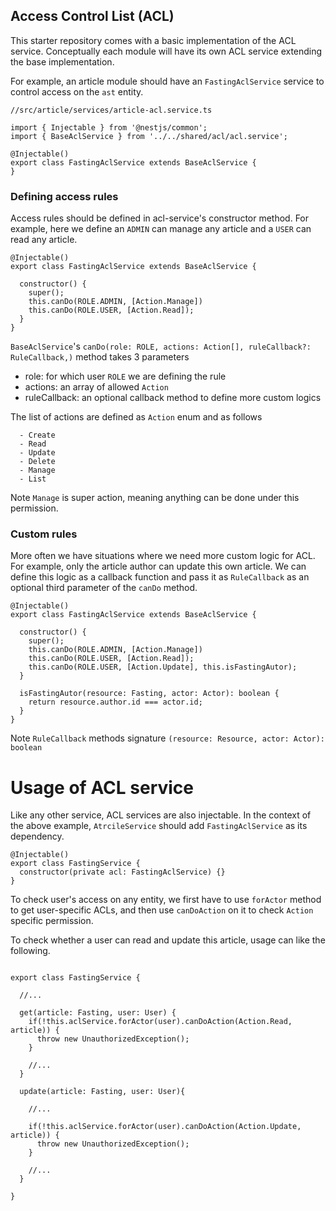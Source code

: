 ## Access Control List (ACL)

This starter repository comes with a basic implementation of the ACL service. Conceptually each module will have its own ACL service extending the base implementation.

For example, an article module should have an `FastingAclService` service to control access on the `ast` entity.

```
//src/article/services/article-acl.service.ts

import { Injectable } from '@nestjs/common';
import { BaseAclService } from '../../shared/acl/acl.service';

@Injectable()
export class FastingAclService extends BaseAclService {
}

```

### Defining access rules

Access rules should be defined in acl-service's constructor method. For example, here we define an `ADMIN` can manage any article and a `USER` can read any article.

```
@Injectable()
export class FastingAclService extends BaseAclService {

  constructor() {
    super();
    this.canDo(ROLE.ADMIN, [Action.Manage])
    this.canDo(ROLE.USER, [Action.Read]);
  }
}

```

`BaseAclService`'s `canDo(role: ROLE, actions: Action[], ruleCallback?: RuleCallback,)` method takes 3 parameters

- role: for which user `ROLE` we are defining the rule
- actions: an array of allowed `Action`
- ruleCallback: an optional callback method to define more custom logics

The list of actions are defined as `Action` enum and as follows

```
  - Create
  - Read
  - Update
  - Delete
  - Manage
  - List
```

Note `Manage` is super action, meaning anything can be done under this permission.

### Custom rules

More often we have situations where we need more custom logic for ACL. For example, only the article author can update this own article. We can define this logic as a callback function and pass it as `RuleCallback` as an optional third parameter of the `canDo` method.

```
@Injectable()
export class FastingAclService extends BaseAclService {

  constructor() {
    super();
    this.canDo(ROLE.ADMIN, [Action.Manage])
    this.canDo(ROLE.USER, [Action.Read]);
    this.canDo(ROLE.USER, [Action.Update], this.isFastingAutor);
  }

  isFastingAutor(resource: Fasting, actor: Actor): boolean {
    return resource.author.id === actor.id;
  }
}

```

Note `RuleCallback` methods signature `(resource: Resource, actor: Actor): boolean`

# Usage of ACL service

Like any other service, ACL services are also injectable. In the context of the above example, `AtrcileService` should add `FastingAclService` as its dependency.

```
@Injectable()
export class FastingService {
  constructor(private acl: FastingAclService) {}
}

```

To check user's access on any entity, we first have to use `forActor` method to get user-specific ACLs, and then use `canDoAction` on it to check `Action` specific permission.

To check whether a user can read and update this article, usage can like the following.

```

export class FastingService {

  //...

  get(article: Fasting, user: User) {
    if(!this.aclService.forActor(user).canDoAction(Action.Read, article)) {
      throw new UnauthorizedException();
    }

    //...
  }

  update(article: Fasting, user: User){

    //...

    if(!this.aclService.forActor(user).canDoAction(Action.Update, article)) {
      throw new UnauthorizedException();
    }

    //...
  }

}

```
